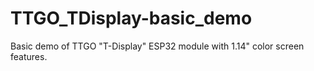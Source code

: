 # TTGO_TDisplay-basic_demo
Basic demo of TTGO "T-Display" ESP32 module with 1.14" color screen features.

